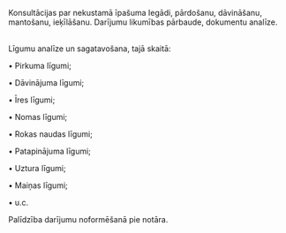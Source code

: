 Konsultācijas par nekustamā īpašuma Iegādi, pārdošanu, dāvināšanu, mantošanu, ieķīlāšanu.
Darījumu likumības pārbaude, dokumentu analīze.

<br/>
Līgumu analīze un sagatavošana, tajā skaitā:

• Pirkuma līgumi;

• Dāvinājuma līgumi;

• Īres līgumi;

• Nomas līgumi;

• Rokas naudas līgumi;

• Patapinājuma līgumi;

• Uztura līgumi;

• Maiņas līgumi;

• u.c.

Palīdzība darījumu noformēšanā pie notāra.
